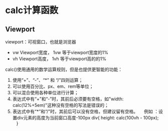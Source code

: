 # calc计算函数

## Viewport
viewport：可视窗口，也就是浏览器
- vw Viewport宽度， 1vw 等于viewport宽度的1%
- vh Viewport高度， 1vh 等于viewport高的的1%

calc()使用通用的数学运算规则，但是也提供更智能的功能：

1. 使用“+”、“-”、“*” 和 “/”四则运算；
1. 可以使用百分比、px、em、rem等单位；
1. 可以混合使用各种单位进行计算；
1. 表达式中有“+”和“-”时，其前后必须要有空格，如"width: calc(12%+5em)"这种没有空格的写法是错误的；
1. 表达式中有“*”和“/”时，其前后可以没有空格，但建议留有空格。
   
例如 ：设置div元素的高度为当前窗口高度-100px
div{
  height: calc(100vh - 100px);     
}

